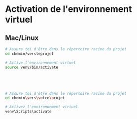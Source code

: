 # Activation de l'environnement virtuel

## Mac/Linux

```bash
# Assure toi d'être dans le répertoire racine du projet
cd chemin/versleprojet

# Active l'environnement virtuel
source venv/bin/activate





# Assure toi d'être dans le répertoire racine du projet
cd chemin\vers\votre\projet

# Activez l'environnement virtuel
venv\Scripts\activate
